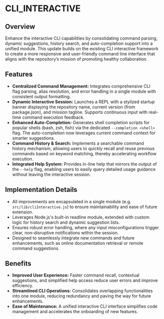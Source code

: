 # CLI_INTERACTIVE

## Overview
Enhance the interactive CLI capabilities by consolidating command parsing, dynamic suggestions, history search, and auto-completion support into a unified module. This update builds on the existing CLI interactive framework to create a more responsive and user-friendly command line interface that aligns with the repository’s mission of promoting healthy collaboration.

## Features
- **Centralized Command Management:** Integrates comprehensive CLI flag parsing, alias resolution, and error handling in a single module with consistent output formatting.
- **Dynamic Interactive Session:** Launches a REPL with a stylized startup banner displaying the repository name, current version (from package.json), and mission tagline. Supports continuous input with real-time command execution feedback.
- **Enhanced Auto-Completion:** Generates shell completion scripts for popular shells (bash, zsh, fish) via the dedicated `--completion <shell>` flag. The auto-completion now leverages current command context for smarter suggestions.
- **Command History & Search:** Implements a searchable command history mechanism, allowing users to quickly recall and reuse previous commands based on keyword matching, thereby accelerating workflow execution.
- **Integrated Help System:** Provides in-line help that mirrors the output of the `--help` flag, enabling users to easily query detailed usage guidance without leaving the interactive session.

## Implementation Details
- All improvements are encapsulated in a single module (e.g. `src/lib/cliInteractive.js`) to ensure maintainability and ease of future extension.
- Leverages Node.js's built-in readline module, extended with custom logic for history search and dynamic suggestion lists.
- Ensures robust error handling, where any input misconfigurations trigger clear, non-disruptive notifications within the session.
- Designed to seamlessly integrate new commands and future enhancements, such as online documentation retrieval or remote command suggestions.

## Benefits
- **Improved User Experience:** Faster command recall, contextual suggestions, and simplified help access reduce user errors and improve efficiency.
- **Streamlined CLI Operations:** Consolidates overlapping functionalities into one module, reducing redundancy and paving the way for future enhancements.
- **Ease of Maintenance:** A unified interactive CLI interface simplifies code management and accelerates the onboarding of new features.
